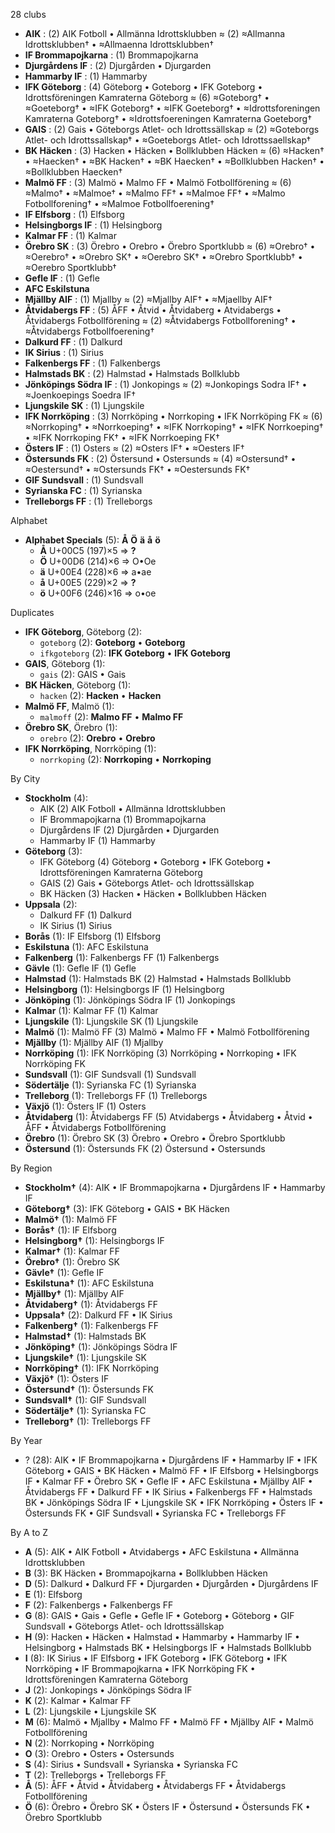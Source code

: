 28 clubs

- **AIK** : (2) AIK Fotboll • Allmänna Idrottsklubben ≈ (2) ≈Allmanna Idrottsklubben† • ≈Allmaenna Idrottsklubben†
- **IF Brommapojkarna** : (1) Brommapojkarna
- **Djurgårdens IF** : (2) Djurgården • Djurgarden
- **Hammarby IF** : (1) Hammarby
- **IFK Göteborg** : (4) Göteborg • Goteborg • IFK Goteborg • Idrottsföreningen Kamraterna Göteborg ≈ (6) ≈Goteborg† • ≈Goeteborg† • ≈IFK Goteborg† • ≈IFK Goeteborg† • ≈Idrottsforeningen Kamraterna Goteborg† • ≈Idrottsfoereningen Kamraterna Goeteborg†
- **GAIS** : (2) Gais • Göteborgs Atlet- och Idrottssällskap ≈ (2) ≈Goteborgs Atlet- och Idrottssallskap† • ≈Goeteborgs Atlet- och Idrottssaellskap†
- **BK Häcken** : (3) Hacken • Häcken • Bollklubben Häcken ≈ (6) ≈Hacken† • ≈Haecken† • ≈BK Hacken† • ≈BK Haecken† • ≈Bollklubben Hacken† • ≈Bollklubben Haecken†
- **Malmö FF** : (3) Malmö • Malmo FF • Malmö Fotbollförening ≈ (6) ≈Malmo† • ≈Malmoe† • ≈Malmo FF† • ≈Malmoe FF† • ≈Malmo Fotbollforening† • ≈Malmoe Fotbollfoerening†
- **IF Elfsborg** : (1) Elfsborg
- **Helsingborgs IF** : (1) Helsingborg
- **Kalmar FF** : (1) Kalmar
- **Örebro SK** : (3) Örebro • Orebro • Örebro Sportklubb ≈ (6) ≈Orebro† • ≈Oerebro† • ≈Orebro SK† • ≈Oerebro SK† • ≈Orebro Sportklubb† • ≈Oerebro Sportklubb†
- **Gefle IF** : (1) Gefle
- **AFC Eskilstuna**
- **Mjällby AIF** : (1) Mjallby ≈ (2) ≈Mjallby AIF† • ≈Mjaellby AIF†
- **Åtvidabergs FF** : (5) ÅFF • Åtvid • Åtvidaberg • Atvidabergs • Åtvidabergs Fotbollförening ≈ (2) ≈Åtvidabergs Fotbollforening† • ≈Åtvidabergs Fotbollfoerening†
- **Dalkurd FF** : (1) Dalkurd
- **IK Sirius** : (1) Sirius
- **Falkenbergs FF** : (1) Falkenbergs
- **Halmstads BK** : (2) Halmstad • Halmstads Bollklubb
- **Jönköpings Södra IF** : (1) Jonkopings ≈ (2) ≈Jonkopings Sodra IF† • ≈Joenkoepings Soedra IF†
- **Ljungskile SK** : (1) Ljungskile
- **IFK Norrköping** : (3) Norrköping • Norrkoping • IFK Norrköping FK ≈ (6) ≈Norrkoping† • ≈Norrkoeping† • ≈IFK Norrkoping† • ≈IFK Norrkoeping† • ≈IFK Norrkoping FK† • ≈IFK Norrkoeping FK†
- **Östers IF** : (1) Osters ≈ (2) ≈Osters IF† • ≈Oesters IF†
- **Östersunds FK** : (2) Östersund • Ostersunds ≈ (4) ≈Ostersund† • ≈Oestersund† • ≈Ostersunds FK† • ≈Oestersunds FK†
- **GIF Sundsvall** : (1) Sundsvall
- **Syrianska FC** : (1) Syrianska
- **Trelleborgs FF** : (1) Trelleborgs




Alphabet

- **Alphabet Specials** (5):  **Å**  **Ö**  **ä**  **å**  **ö** 
  - **Å** U+00C5 (197)×5 ⇒ **?**
  - **Ö** U+00D6 (214)×6 ⇒ O•Oe
  - **ä** U+00E4 (228)×6 ⇒ a•ae
  - **å** U+00E5 (229)×2 ⇒ **?**
  - **ö** U+00F6 (246)×16 ⇒ o•oe




Duplicates

- **IFK Göteborg**, Göteborg (2):
  - `goteborg` (2): **Goteborg** • **Goteborg**
  - `ifkgoteborg` (2): **IFK Goteborg** • **IFK Goteborg**
- **GAIS**, Göteborg (1):
  - `gais` (2): GAIS • Gais
- **BK Häcken**, Göteborg (1):
  - `hacken` (2): **Hacken** • **Hacken**
- **Malmö FF**, Malmö (1):
  - `malmoff` (2): **Malmo FF** • **Malmo FF**
- **Örebro SK**, Örebro (1):
  - `orebro` (2): **Orebro** • **Orebro**
- **IFK Norrköping**, Norrköping (1):
  - `norrkoping` (2): **Norrkoping** • **Norrkoping**




By City

- **Stockholm** (4): 
  - AIK  (2) AIK Fotboll • Allmänna Idrottsklubben
  - IF Brommapojkarna  (1) Brommapojkarna
  - Djurgårdens IF  (2) Djurgården • Djurgarden
  - Hammarby IF  (1) Hammarby
- **Göteborg** (3): 
  - IFK Göteborg  (4) Göteborg • Goteborg • IFK Goteborg • Idrottsföreningen Kamraterna Göteborg
  - GAIS  (2) Gais • Göteborgs Atlet- och Idrottssällskap
  - BK Häcken  (3) Hacken • Häcken • Bollklubben Häcken
- **Uppsala** (2): 
  - Dalkurd FF  (1) Dalkurd
  - IK Sirius  (1) Sirius
- **Borås** (1): IF Elfsborg  (1) Elfsborg
- **Eskilstuna** (1): AFC Eskilstuna 
- **Falkenberg** (1): Falkenbergs FF  (1) Falkenbergs
- **Gävle** (1): Gefle IF  (1) Gefle
- **Halmstad** (1): Halmstads BK  (2) Halmstad • Halmstads Bollklubb
- **Helsingborg** (1): Helsingborgs IF  (1) Helsingborg
- **Jönköping** (1): Jönköpings Södra IF  (1) Jonkopings
- **Kalmar** (1): Kalmar FF  (1) Kalmar
- **Ljungskile** (1): Ljungskile SK  (1) Ljungskile
- **Malmö** (1): Malmö FF  (3) Malmö • Malmo FF • Malmö Fotbollförening
- **Mjällby** (1): Mjällby AIF  (1) Mjallby
- **Norrköping** (1): IFK Norrköping  (3) Norrköping • Norrkoping • IFK Norrköping FK
- **Sundsvall** (1): GIF Sundsvall  (1) Sundsvall
- **Södertälje** (1): Syrianska FC  (1) Syrianska
- **Trelleborg** (1): Trelleborgs FF  (1) Trelleborgs
- **Växjö** (1): Östers IF  (1) Osters
- **Åtvidaberg** (1): Åtvidabergs FF  (5) Atvidabergs • Åtvidaberg • Åtvid • ÅFF • Åtvidabergs Fotbollförening
- **Örebro** (1): Örebro SK  (3) Örebro • Orebro • Örebro Sportklubb
- **Östersund** (1): Östersunds FK  (2) Östersund • Ostersunds




By Region

- **Stockholm†** (4):   AIK • IF Brommapojkarna • Djurgårdens IF • Hammarby IF
- **Göteborg†** (3):   IFK Göteborg • GAIS • BK Häcken
- **Malmö†** (1):   Malmö FF
- **Borås†** (1):   IF Elfsborg
- **Helsingborg†** (1):   Helsingborgs IF
- **Kalmar†** (1):   Kalmar FF
- **Örebro†** (1):   Örebro SK
- **Gävle†** (1):   Gefle IF
- **Eskilstuna†** (1):   AFC Eskilstuna
- **Mjällby†** (1):   Mjällby AIF
- **Åtvidaberg†** (1):   Åtvidabergs FF
- **Uppsala†** (2):   Dalkurd FF • IK Sirius
- **Falkenberg†** (1):   Falkenbergs FF
- **Halmstad†** (1):   Halmstads BK
- **Jönköping†** (1):   Jönköpings Södra IF
- **Ljungskile†** (1):   Ljungskile SK
- **Norrköping†** (1):   IFK Norrköping
- **Växjö†** (1):   Östers IF
- **Östersund†** (1):   Östersunds FK
- **Sundsvall†** (1):   GIF Sundsvall
- **Södertälje†** (1):   Syrianska FC
- **Trelleborg†** (1):   Trelleborgs FF




By Year

- ? (28):   AIK • IF Brommapojkarna • Djurgårdens IF • Hammarby IF • IFK Göteborg • GAIS • BK Häcken • Malmö FF • IF Elfsborg • Helsingborgs IF • Kalmar FF • Örebro SK • Gefle IF • AFC Eskilstuna • Mjällby AIF • Åtvidabergs FF • Dalkurd FF • IK Sirius • Falkenbergs FF • Halmstads BK • Jönköpings Södra IF • Ljungskile SK • IFK Norrköping • Östers IF • Östersunds FK • GIF Sundsvall • Syrianska FC • Trelleborgs FF






By A to Z

- **A** (5): AIK • AIK Fotboll • Atvidabergs • AFC Eskilstuna • Allmänna Idrottsklubben
- **B** (3): BK Häcken • Brommapojkarna • Bollklubben Häcken
- **D** (5): Dalkurd • Dalkurd FF • Djurgarden • Djurgården • Djurgårdens IF
- **E** (1): Elfsborg
- **F** (2): Falkenbergs • Falkenbergs FF
- **G** (8): GAIS • Gais • Gefle • Gefle IF • Goteborg • Göteborg • GIF Sundsvall • Göteborgs Atlet- och Idrottssällskap
- **H** (9): Hacken • Häcken • Halmstad • Hammarby • Hammarby IF • Helsingborg • Halmstads BK • Helsingborgs IF • Halmstads Bollklubb
- **I** (8): IK Sirius • IF Elfsborg • IFK Goteborg • IFK Göteborg • IFK Norrköping • IF Brommapojkarna • IFK Norrköping FK • Idrottsföreningen Kamraterna Göteborg
- **J** (2): Jonkopings • Jönköpings Södra IF
- **K** (2): Kalmar • Kalmar FF
- **L** (2): Ljungskile • Ljungskile SK
- **M** (6): Malmö • Mjallby • Malmo FF • Malmö FF • Mjällby AIF • Malmö Fotbollförening
- **N** (2): Norrkoping • Norrköping
- **O** (3): Orebro • Osters • Ostersunds
- **S** (4): Sirius • Sundsvall • Syrianska • Syrianska FC
- **T** (2): Trelleborgs • Trelleborgs FF
- **Å** (5): ÅFF • Åtvid • Åtvidaberg • Åtvidabergs FF • Åtvidabergs Fotbollförening
- **Ö** (6): Örebro • Örebro SK • Östers IF • Östersund • Östersunds FK • Örebro Sportklubb




